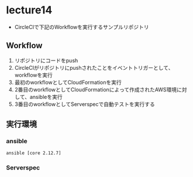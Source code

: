 # lecture14
- CircleCIで下記のWorkflowを実行するサンプルリポジトリ

## Workflow
1. リポジトリにコードをpush
2. CircleCIがリポジトリにpushされたことをイベントトリガーとして、workflowを実行
3. 最初のworkflowとしてCloudFormationを実行
4. 2番目のworkflowとしてCloudFormationによって作成されたAWS環境に対して、ansibleを実行
5. 3番目のworkflowとしてServerspecで自動テストを実行する

## 実行環境
### ansible
```
ansible [core 2.12.7]
```

### Serverspec
```

```